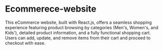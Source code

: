 # Ecommerece-website
This eCommerce website, built with React.js, offers a seamless shopping experience featuring product browsing by categories (Men's, Women's, and Kids'), detailed product information, and a fully functional shopping cart. Users can add, update, and remove items from their cart and proceed to checkout with ease.
